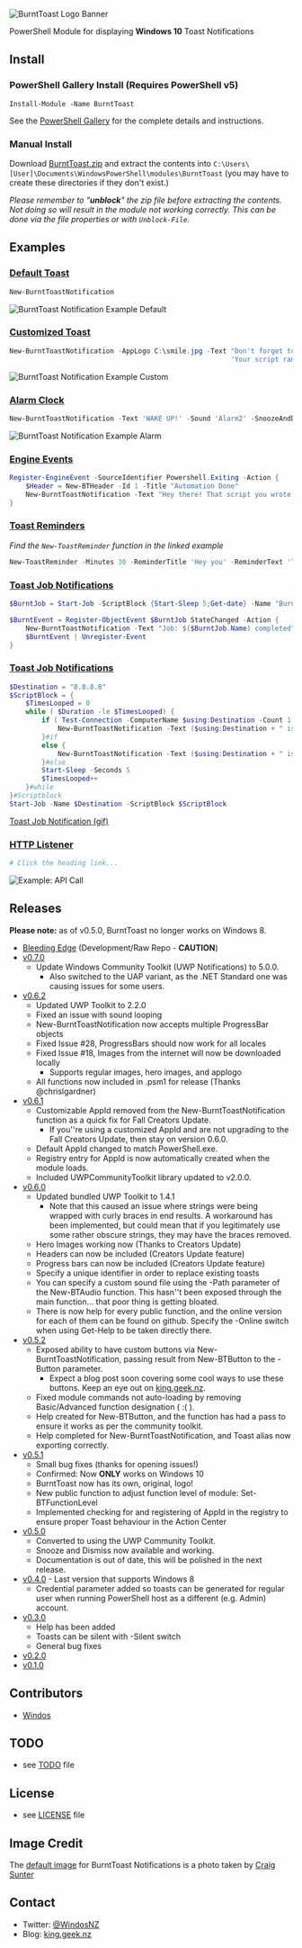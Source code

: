 ![BurntToast Logo Banner](/Media/BurntToast-Wide.png)

PowerShell Module for displaying **Windows 10** Toast Notifications

## Install

### PowerShell Gallery Install (Requires PowerShell v5)

    Install-Module -Name BurntToast

See the [PowerShell Gallery](http://www.powershellgallery.com/packages/BurntToast/) for the complete details and instructions.

### Manual Install

Download [BurntToast.zip](https://github.com/Windos/BurntToast/releases/download/v0.6.2/BurntToast.zip) and extract the contents into `C:\Users\[User]\Documents\WindowsPowerShell\modules\BurntToast` (you may have to create these directories if they don't exist.)

*Please remember to "**unblock**" the zip file before extracting the contents. Not doing so will result in the module not working correctly. This can be done via the file properties or with `Unblock-File`.*

## Examples

### [Default Toast](/Examples/Example01/)

```powershell
New-BurntToastNotification
```

![BurntToast Notification Example Default](/Examples/Example01/Example1-Default.png)

### [Customized Toast](/Examples/Example02/)

```powershell
New-BurntToastNotification -AppLogo C:\smile.jpg -Text "Don't forget to smile!",
                                                       'Your script ran successfully, celebrate!' 
```

![BurntToast Notification Example Custom](/Examples/Example02/Example2-Custom.png)

### [Alarm Clock](/Examples/Example03/)

```powershell
New-BurntToastNotification -Text 'WAKE UP!' -Sound 'Alarm2' -SnoozeAndDismiss
```

![BurntToast Notification Example Alarm](/Examples/Example03/Example3-Alarm.png)

### [Engine Events](/Examples/Example04/)

```powershell
Register-EngineEvent -SourceIdentifier Powershell.Exiting -Action {
    $Header = New-BTHeader -Id 1 -Title "Automation Done"
    New-BurntToastNotification -Text "Hey there! That script you wrote is finished." -Silent -Header $Header
}
```

### [Toast Reminders](/Examples/Example05/)

_Find the `New-ToastReminder` function in the linked example_

```powershell
New-ToastReminder -Minutes 30 -ReminderTitle 'Hey you' -ReminderText 'The coffee is brewed'
```

### [Toast Job Notifications](/Examples/Example06/)

```powershell
$BurntJob = Start-Job -ScriptBlock {Start-Sleep 5;Get-date} -Name "BurntJob"

$BurntEvent = Register-ObjectEvent $BurntJob StateChanged -Action {
    New-BurntToastNotification -Text "Job: $($BurntJob.Name) completed"
    $BurntEvent | Unregister-Event
}
```

### [Toast Job Notifications](/Examples/Example07/)

```powershell
$Destination = "8.8.8.8"
$ScriptBlock = {
	$TimesLooped = 0
	while ( $Duration -le $TimesLooped) {
		if ( Test-Connection -ComputerName $using:Destination -Count 1 -Quiet ) {
			New-BurntToastNotification -Text ($using:Destination + " is online"), ("Last checked :" + (Get-Date).ToString()) -UniqueIdentifier $using:Destination
		}#if
		else {
			New-BurntToastNotification -Text ($using:Destination + " is offline"), ("Last checked :" + (Get-Date).ToString()) -UniqueIdentifier $using:Destination
		}#else
		Start-Sleep -Seconds 5
		$TimesLooped++
	}#while
}#Scriptblock
Start-Job -Name $Destination -ScriptBlock $ScriptBlock
```

[Toast Job Notification (gif)](/Examples/Example06/Example06_Get-ToastJobNotification.gif)

### [HTTP Listener](/Examples/Example08/)

```powershell
# Click the heading link...
```

![Example: API Call](/Examples/Example08/ApiToast.png)

## Releases

**Please note:** as of v0.5.0, BurntToast no longer works on Windows 8.

* [Bleeding Edge](https://github.com/Windos/BurntToast/archive/v0.6.2.zip) (Development/Raw Repo - **CAUTION**)
* [v0.7.0](https://github.com/Windos/BurntToast/releases/download/v0.7.0/BurntToast.zip)
    * Update Windows Community Toolkit (UWP Notifications) to 5.0.0.
        * Also switched to the UAP variant, as the .NET Standard one was causing issues for some users.
* [v0.6.2](https://github.com/Windos/BurntToast/releases/download/v0.6.2/BurntToast.zip)
    * Updated UWP Toolkit to 2.2.0
    * Fixed an issue with sound looping
    * New-BurntToastNotification now accepts multiple ProgressBar objects
    * Fixed Issue #28, ProgressBars should now work for all locales
    * Fixed Issue #18, Images from the internet will now be downloaded locally
        * Supports regular images, hero images, and applogo
    * All functions now included in .psm1 for release (Thanks @chrislgardner)
* [v0.6.1](https://github.com/Windos/BurntToast/releases/download/v0.6.1/BurntToast.zip)
    * Customizable AppId removed from the New-BurntToastNotification function as a quick fix for Fall Creators Update.
        * If you''re using a customized AppId and are not upgrading to the Fall Creators Update, then stay on version 0.6.0.
    * Default AppId changed to match PowerShell.exe.
    * Registry entry for AppId is now automatically created when the module loads.
    * Included UWPCommunityToolkit library updated to v2.0.0.
* [v0.6.0](https://github.com/Windos/BurntToast/releases/download/v0.6.0/BurntToast.zip)
    * Updated bundled UWP Toolkit to 1.4.1
        * Note that this caused an issue where strings were being wrapped with curly braces in end results. A workaround has been implemented, but could mean that if you legitimately use some rather obscure strings, they may have the braces removed.
    * Hero Images working now (Thanks to Creators Update)
    * Headers can now be included (Creators Update feature)
    * Progress bars can now be included (Creators Update feature)
    * Specify a unique identifier in order to replace existing toasts
    * You can specify a custom sound file using the -Path parameter of the New-BTAudio function. This hasn''t been exposed through the main function... that poor thing is getting bloated.
    * There is now help for every public function, and the online version for each of them can be found on github. Specify the -Online switch when using Get-Help to be taken directly there.
* [v0.5.2](https://github.com/Windos/BurntToast/releases/download/v0.5.2/BurntToast.zip)
    * Exposed ability to have custom buttons via New-BurntToastNotification, passing result from New-BTButton to the -Button parameter.
        * Expect a blog post soon covering some cool ways to use these buttons. Keep an eye out on [king.geek.nz](http://king.geek.nz).
    * Fixed module commands not auto-loading by removing Basic/Advanced function designation ( :( ).
    * Help created for New-BTButton, and the function has had a pass to ensure it works as per the community toolkit.
    * Help completed for New-BurntToastNotification, and Toast alias now exporting correctly.
* [v0.5.1](https://github.com/Windos/BurntToast/releases/download/v0.5.1/BurntToast.zip)
    * Small bug fixes (thanks for opening issues!)
    * Confirmed: Now **ONLY** works on Windows 10
    * BurntToast now has its own, original, logo!
    * New public function to adjust function level of module: Set-BTFunctionLevel
    * Implemented checking for and registering of AppId in the registry to ensure proper Toast behaviour in the Action Center
* [v0.5.0](https://github.com/Windos/BurntToast/releases/download/v0.5.0/BurntToast.zip)
    * Converted to using the UWP Community Toolkit.
    * Snooze and Dismiss now available and working.
    * Documentation is out of date, this will be polished in the next release.
* [v0.4.0](https://github.com/Windos/BurntToast/releases/download/v0.4.0/BurntToast.zip) - Last version that supports Windows 8
    * Credential parameter added so toasts can be generated for regular user when running PowerShell host as a different (e.g. Admin) account.
* [v0.3.0](https://github.com/Windos/BurntToast/releases/download/v0.3.0/BurntToast.zip)
    * Help has been added
    * Toasts can be silent with -Silent switch
    * General bug fixes
* [v0.2.0](https://github.com/Windos/BurntToast/releases/download/v0.2.0/BurntToast.zip)
* [v0.1.0](https://github.com/Windos/BurntToast/releases/download/v0.1.0/BurntToast.zip)

## Contributors
* [Windos](https://github.com/Windos)

## TODO
* see [TODO](TODO.md) file

## License
* see [LICENSE](LICENSE.md) file

## Image Credit
The [default image](BurntToast.png) for BurntToast Notifications is a photo taken by [Craig Sunter](https://www.flickr.com/photos/16210667@N02/17230428864)

## Contact

* Twitter: [@WindosNZ](https://twitter.com/windosnz)
* Blog: [king.geek.nz](http://king.geek.nz/)
